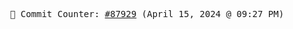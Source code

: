 <p align="center">
    <samp>
        📮 Commit Counter: <a href="https://github.com/Javascript-void0/Javascript-void0/commits/main">#87929</a> (April 15, 2024 @ 09:27 PM)
    </samp>
</p>